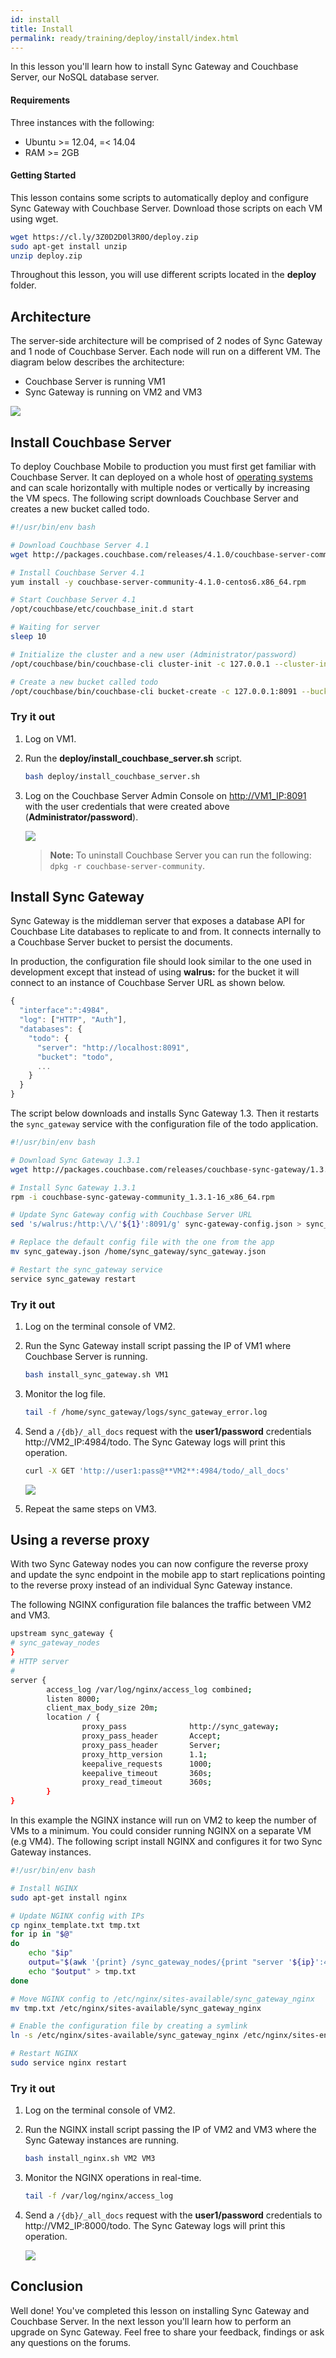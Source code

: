 ```yaml
---
id: install
title: Install
permalink: ready/training/deploy/install/index.html
---
```


In this lesson you'll learn how to install Sync Gateway and Couchbase Server, our NoSQL database server.

[//]: # "COMMON ACROSS LESSONS"

#### Requirements

Three instances with the following:

- Ubuntu >= 12.04, =< 14.04
- RAM >= 2GB

#### Getting Started

This lesson contains some scripts to automatically deploy and configure Sync Gateway with Couchbase Server. Download those scripts on each VM using wget.

```bash
wget https://cl.ly/3Z0D2D0l3R0O/deploy.zip
sudo apt-get install unzip
unzip deploy.zip
```

Throughout this lesson, you will use different scripts located in the **deploy** folder.

[//]: # "COMMON ACROSS LESSONS"

## Architecture

The server-side architecture will be comprised of 2 nodes of Sync Gateway and 1 node of Couchbase Server. Each node will run on a different VM. The diagram below describes the architecture:

- Couchbase Server is running VM1
- Sync Gateway is running on VM2 and VM3

![](img/image74.png)

## Install Couchbase Server

To deploy Couchbase Mobile to production you must first get familiar with Couchbase Server. It can deployed on a whole host of [operating systems](http://www.couchbase.com/nosql-databases/downloads) and can scale horizontally with multiple nodes or vertically by increasing the VM specs. The following script downloads Couchbase Server and creates a new bucket called todo.

```bash
#!/usr/bin/env bash

# Download Couchbase Server 4.1
wget http://packages.couchbase.com/releases/4.1.0/couchbase-server-community-4.1.0-centos6.x86_64.rpm

# Install Couchbase Server 4.1
yum install -y couchbase-server-community-4.1.0-centos6.x86_64.rpm

# Start Couchbase Server 4.1
/opt/couchbase/etc/couchbase_init.d start

# Waiting for server
sleep 10

# Initialize the cluster and a new user (Administrator/password)
/opt/couchbase/bin/couchbase-cli cluster-init -c 127.0.0.1 --cluster-init-username=Administrator --cluster-init-password=password --cluster-init-ramsize=600 -u admin -p password

# Create a new bucket called todo
/opt/couchbase/bin/couchbase-cli bucket-create -c 127.0.0.1:8091 --bucket=todo --bucket-type=couchbase --bucket-port=11211 --bucket-ramsize=600 --bucket-replica=1 -u Administrator -p password
```

### Try it out

1. Log on VM1.
2. Run the **deploy/install\_couchbase\_server.sh** script.

    ```bash
    bash deploy/install_couchbase_server.sh
    ```

3. Log on the Couchbase Server Admin Console on [http://VM1_IP:8091](http://VM1_IP:8091) with the user credentials that were created above (**Administrator/password**).

    <img src="https://cl.ly/2v400A2s0I2v/image68.gif" class="center-image" />

    > **Note:** To uninstall Couchbase Server you can run the following: `dpkg -r couchbase-server-community`.

## Install Sync Gateway

Sync Gateway is the middleman server that exposes a database API for Couchbase Lite databases to replicate to and from. It connects internally to a Couchbase Server bucket to persist the documents.

In production, the configuration file should look similar to the one used in development except that instead of using **walrus:** for the bucket it will connect to an instance of Couchbase Server URL as shown below.

```javascript
{
  "interface":":4984",
  "log": ["HTTP", "Auth"],
  "databases": {
    "todo": {
      "server": "http://localhost:8091",
      "bucket": "todo",
      ...
    }
  }
}
```

The script below downloads and installs Sync Gateway 1.3. Then it restarts the `sync_gateway` service with the configuration file of the todo application.

```bash
#!/usr/bin/env bash

# Download Sync Gateway 1.3.1
wget http://packages.couchbase.com/releases/couchbase-sync-gateway/1.3.1/couchbase-sync-gateway-community_1.3.1-16_x86_64.rpm

# Install Sync Gateway 1.3.1
rpm -i couchbase-sync-gateway-community_1.3.1-16_x86_64.rpm

# Update Sync Gateway config with Couchbase Server URL
sed 's/walrus:/http:\/\/'${1}':8091/g' sync-gateway-config.json > sync_gateway.json

# Replace the default config file with the one from the app
mv sync_gateway.json /home/sync_gateway/sync_gateway.json

# Restart the sync_gateway service
service sync_gateway restart
```

### Try it out 

1. Log on the terminal console of VM2.
2. Run the Sync Gateway install script passing the IP of VM1 where Couchbase Server is running.

    ```bash
    bash install_sync_gateway.sh VM1
    ```

3. Monitor the log file.

    ```bash
    tail -f /home/sync_gateway/logs/sync_gateway_error.log
    ```

4. Send a `/{db}/_all_docs` request with the **user1/password** credentials http://VM2_IP:4984/todo. The Sync Gateway logs will print this operation.

    ```bash
    curl -X GET 'http://user1:pass@**VM2**:4984/todo/_all_docs'
    ```

    ![](https://cl.ly/1j1q3p333D47/image75.gif)

5. Repeat the same steps on VM3.

## Using a reverse proxy

With two Sync Gateway nodes you can now configure the reverse proxy and update the sync endpoint in the mobile app to start replications pointing to the reverse proxy instead of an individual Sync Gateway instance.

The following NGINX configuration file balances the traffic between VM2 and VM3.

```bash
upstream sync_gateway {
# sync_gateway_nodes
}
# HTTP server
#
server {
		access_log /var/log/nginx/access_log combined;
		listen 8000;
		client_max_body_size 20m;
		location / {
				proxy_pass              http://sync_gateway;
				proxy_pass_header       Accept;
				proxy_pass_header       Server;
				proxy_http_version      1.1;
				keepalive_requests      1000;
				keepalive_timeout       360s;
				proxy_read_timeout      360s;
		}
}
```

In this example the NGINX instance will run on VM2 to keep the number of VMs to a minimum. You could consider running NGINX on a separate VM (e.g VM4). The following script install NGINX and configures it for two Sync Gateway instances.

```bash
#!/usr/bin/env bash

# Install NGINX
sudo apt-get install nginx

# Update NGINX config with IPs
cp nginx_template.txt tmp.txt
for ip in "$@"
do
	echo "$ip"
	output="$(awk '{print} /sync_gateway_nodes/{print "server '${ip}':4984;"}' tmp.txt)"
	echo "$output" > tmp.txt
done

# Move NGINX config to /etc/nginx/sites-available/sync_gateway_nginx
mv tmp.txt /etc/nginx/sites-available/sync_gateway_nginx

# Enable the configuration file by creating a symlink
ln -s /etc/nginx/sites-available/sync_gateway_nginx /etc/nginx/sites-enabled/sync_gateway_nginx

# Restart NGINX
sudo service nginx restart
```

### Try it out

1. Log on the terminal console of VM2.
2. Run the NGINX install script passing the IP of VM2 and VM3 where the Sync Gateway instances are running.

    ```bash
    bash install_nginx.sh VM2 VM3
    ```

3. Monitor the NGINX operations in real-time.

    ```bash
    tail -f /var/log/nginx/access_log
    ```

4. Send a `/{db}/_all_docs` request with the **user1/password** credentials to http://VM2_IP:8000/todo. The Sync Gateway logs will print this operation.

    ![](https://cl.ly/392N2E2K0J0T/image76.gif)

## Conclusion

Well done! You've completed this lesson on installing Sync Gateway and Couchbase Server. In the next lesson you'll learn how to perform an upgrade on Sync Gateway. Feel free to share your feedback, findings or ask any questions on the forums.